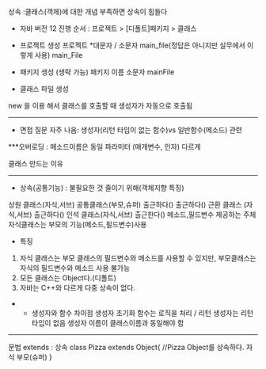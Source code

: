 상속 :클래스(객체)에 대한 개념 부족하면 상속이 힘들다

- 자바 버전 12 진행
  순서 : 프로젝트 > [디폴트]패키지 > 클래스

- 프로젝트 생성
  프로젝트 \*대문자 / 소문자
  main_file(정답은 아니지만 실무에서 이렇게 사용)
  main_File

- 패키지 생성 (생략 가능)
  패키지 이름 소문자
  mainFile

- 클래스 파일 생성

new 을 이용 해서 클래스를 호출할 때
생성자가 자동으로 호출됨

---

- 면접 질문 자주 나옴: 생성자(리턴 타입이 없는 함수)vs 일반함수(메소드) 관련

\*\*\*오버로딩 : 메소드이름은 동일
파라미터 (매개변수, 인자) 다르게

클래스 만드는 이유

---

- 상속(공통기능) : 불필요한 것 줄이기 위해(객체지향 특징)

상원 클래스(자식,서브) 공통클래스(부모,슈퍼)
출근하다() 출근하다()
근환 클래스 (자식,서브)
출근하다()
인석 클래스(자식,서브)
출근한다() 메소드,필드변수 제공하는 주체  
자식클래스는 부모의 기능(메소드,필드변수)사용

- 특징

1. 자식 클래스는 부모 클래스의 필드변수와 메소드를 사용할 수 있지만,
   부모클래스는 자식의 필드변수와 메소드 사용 불가능
2. 모든 클래스는 Object다.(디폴트)
3. 자바는 C++와 다르게 다중 상속이 없다.

- - 생성자와 함수 차이점
    생성자 초기화
    함수는 로직을 처리 / 리턴
    생성자는 리턴 타입이 없음
    생성자 이름이 클래스이름과 동일해야 함

---

문법 extends : 상속
class Pizza extends Object{
//Pizza Object를 상속하다.
자식 부모(슈퍼)
}
